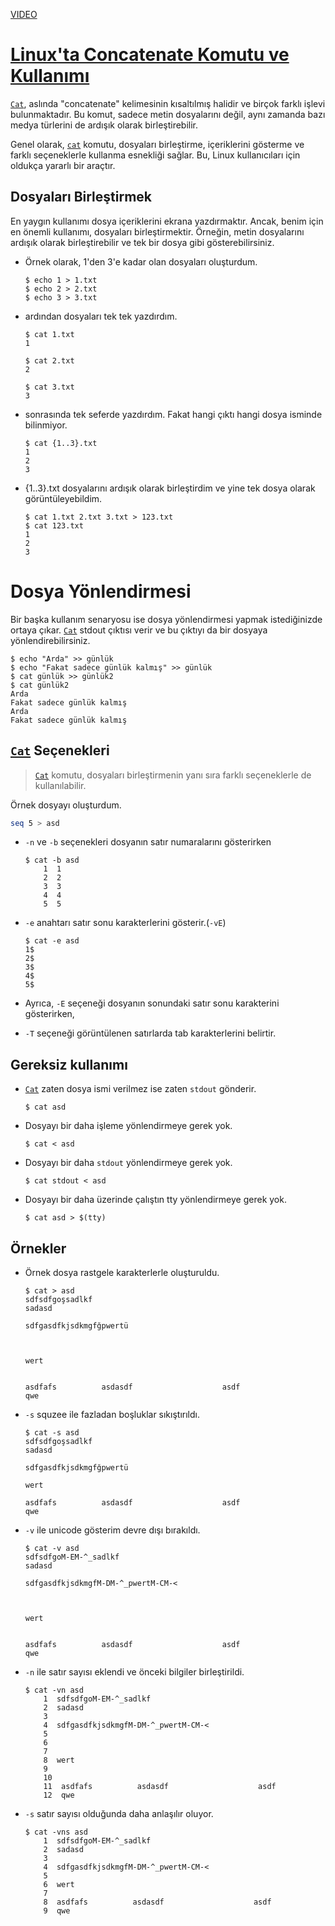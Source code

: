 [VIDEO](https://youtu.be/dC6JloOWy1o)

# [Linux'ta Concatenate Komutu ve Kullanımı](https://youtu.be/dC6JloOWy1o)

[`Cat`]([^1]), aslında "concatenate" kelimesinin kısaltılmış halidir ve birçok farklı işlevi bulunmaktadır. Bu komut, sadece metin dosyalarını değil, aynı zamanda bazı medya türlerini de ardışık olarak birleştirebilir.

Genel olarak, [`cat`]([^1]) komutu, dosyaları birleştirme, içeriklerini gösterme ve farklı seçeneklerle kullanma esnekliği sağlar. Bu, Linux kullanıcıları için oldukça yararlı bir araçtır.

## Dosyaları Birleştirmek

En yaygın kullanımı dosya içeriklerini ekrana yazdırmaktır. Ancak, benim için en önemli kullanımı, dosyaları birleştirmektir. Örneğin, metin dosyalarını ardışık olarak birleştirebilir ve tek bir dosya gibi gösterebilirsiniz.

- Örnek olarak, 1'den 3'e kadar olan dosyaları oluşturdum.

    ``` shell
    $ echo 1 > 1.txt
    $ echo 2 > 2.txt
    $ echo 3 > 3.txt
    ```

- ardından dosyaları tek tek yazdırdım.

    ``` shell
    $ cat 1.txt
    1

    $ cat 2.txt
    2

    $ cat 3.txt
    3
    ```

- sonrasında tek seferde yazdırdım. Fakat hangi çıktı hangi dosya isminde bilinmiyor.

    ``` shell
    $ cat {1..3}.txt
    1
    2
    3
    ```

- {1..3}.txt dosyalarını ardışık olarak birleştirdim ve yine tek dosya olarak görüntüleyebildim.

    ``` shell
    $ cat 1.txt 2.txt 3.txt > 123.txt
    $ cat 123.txt
    1
    2
    3
    ```

# Dosya Yönlendirmesi

Bir başka kullanım senaryosu ise dosya yönlendirmesi yapmak istediğinizde ortaya çıkar. 
[`Cat`]([^1]) stdout çıktısı verir ve bu çıktıyı da bir dosyaya yönlendirebilirsiniz.

``` shell
$ echo "Arda" >> günlük
$ echo "Fakat sadece günlük kalmış" >> günlük
$ cat günlük >> günlük2
$ cat günlük2
Arda
Fakat sadece günlük kalmış
Arda
Fakat sadece günlük kalmış
```

## [`Cat`]([^1]) Seçenekleri

> [`Cat`]([^1]) komutu, dosyaları birleştirmenin yanı sıra farklı seçeneklerle de kullanılabilir.

Örnek dosyayı oluşturdum.

``` bash
seq 5 > asd
```

- `-n` ve `-b` seçenekleri dosyanın satır numaralarını gösterirken

    ``` shell
    $ cat -b asd
        1  1
        2  2
        3  3
        4  4
        5  5
    ```

- `-e` anahtarı satır sonu karakterlerini gösterir.(`-vE`)

    ``` shell
    $ cat -e asd
    1$
    2$
    3$
    4$
    5$
    ```

- Ayrıca, `-E` seçeneği dosyanın sonundaki satır sonu karakterini gösterirken,
- `-T` seçeneği görüntülenen satırlarda tab karakterlerini belirtir.

## Gereksiz kullanımı

- [`Cat`]([^1]) zaten dosya ismi verilmez ise zaten `stdout` gönderir. 

    ``` shell
    $ cat asd
    ```

- Dosyayı bir daha işleme yönlendirmeye gerek yok.

    ``` shell
    $ cat < asd
    ```

- Dosyayı bir daha `stdout` yönlendirmeye gerek yok.

    ``` shell
    $ cat stdout < asd
    ```

- Dosyayı bir daha üzerinde çalıştın tty yönlendirmeye gerek yok.

    ``` shell
    $ cat asd > $(tty)
    ```

## Örnekler

- Örnek dosya rastgele karakterlerle oluşturuldu.

    ``` shell
    $ cat > asd
    sdfsdfgoşsadlkf
    sadasd

    sdfgasdfkjsdkmgfğpwertü



    wert


    asdfafs          asdasdf                    asdf
    qwe
    ```

- `-s` squzee ile fazladan boşluklar sıkıştırıldı.

    ``` shell
    $ cat -s asd
    sdfsdfgoşsadlkf
    sadasd

    sdfgasdfkjsdkmgfğpwertü

    wert

    asdfafs          asdasdf                    asdf
    qwe
    ```

- `-v` ile unicode gösterim devre dışı bırakıldı.

    ``` shell
    $ cat -v asd
    sdfsdfgoM-EM-^_sadlkf
    sadasd

    sdfgasdfkjsdkmgfM-DM-^_pwertM-CM-<



    wert


    asdfafs          asdasdf                    asdf
    qwe
    ```

- `-n` ile satır sayısı eklendi ve önceki bilgiler birleştirildi.

    ``` shell
    $ cat -vn asd
        1  sdfsdfgoM-EM-^_sadlkf
        2  sadasd
        3
        4  sdfgasdfkjsdkmgfM-DM-^_pwertM-CM-<
        5
        6
        7
        8  wert
        9
        10
        11  asdfafs          asdasdf                    asdf
        12  qwe
    ```

- `-s` satır sayısı olduğunda daha anlaşılır oluyor.

    ``` shell
    $ cat -vns asd
        1  sdfsdfgoM-EM-^_sadlkf
        2  sadasd
        3
        4  sdfgasdfkjsdkmgfM-DM-^_pwertM-CM-<
        5
        6  wert
        7
        8  asdfafs          asdasdf                    asdf
        9  qwe
    ```

[^1]: <https://www.man7.org/linux/man-pages/man1/cat.1.html>
